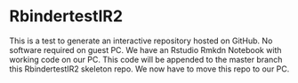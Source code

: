 # RbindertestIR2
This is a test to generate an interactive repository hosted on GitHub.  No software required on guest PC. 
We have an Rstudio Rmkdn Notebook with working code on our PC. This code will be appended to the master branch this RbindertestIR2 skeleton repo. We now have to move this repo to our PC.

